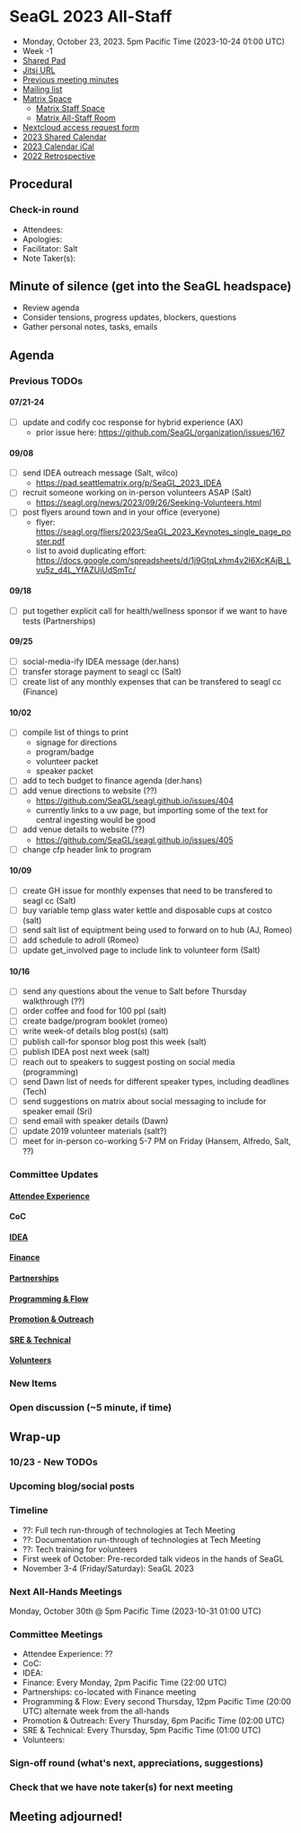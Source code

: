 <!-- See end of pad for meeting best-practices and discussion mechanisms -->
<!-- REMINDER: Meeting notes are public _by default_. Please err on the side of not including personal info or sensitive topics, including any mention of health or childcare issues, job searches that are underway, contacts for fundraising, etc. -->

# SeaGL 2023 All-Staff
- Monday, October 23, 2023. 5pm Pacific Time (2023-10-24 01:00 UTC)
- Week -1
- [Shared Pad](https://pad.riseup.net/p/SeaGL_2023_all-hands)
- [Jitsi URL](https://meet.seattlematrix.org/SeaGL_2023_all-hands)
- [Previous meeting minutes](https://github.com/SeaGL/organization/tree/main/meetings/2023)
- [Mailing list](https://groups.google.com/a/seagl.org/g/seagl2023)
- [Matrix Space](https://matrix.to/#/#SeaGL:seagl.org)
  - [Matrix Staff Space](https://matrix.to/#/#staff:seagl.org)
  - [Matrix All-Staff Room](https://matrix.to/#/#SeaGL-all-staff:seattlematrix.org)
- [Nextcloud access request form](https://cloud.seagl.org/index.php/apps/forms/s/NysGPmNgbqwNXq7yNJAJakL2)
- [2023 Shared Calendar](https://cloud.seagl.org/index.php/apps/calendar/p/MjxzSj8TYdnGAGT9)
- [2023 Calendar iCal](https://cloud.seagl.org/remote.php/dav/public-calendars/MjxzSj8TYdnGAGT9?export)
- [2022 Retrospective](https://github.com/SeaGL/organization/blob/main/meetings/2022/20221201-retrospective.md)

## Procedural
### Check-in round
- Attendees: 
- Apologies: 
- Facilitator: Salt
- Note Taker(s): 


## Minute of silence (get into the SeaGL headspace)
- Review agenda
- Consider tensions, progress updates, blockers, questions
- Gather personal notes, tasks, emails


<!-- REMINDER: Meeting notes are public _by default_. Please err on the side of not including personal info or sensitive topics, including any mention of health or childcare issues, job searches that are underway, contacts for fundraising, etc. -->

## Agenda
<!--
Add new things to discuss after `### New Items` below
-->

### Previous TODOs
#### 07/21-24
- [ ] update and codify coc response for hybrid experience (AX)
  - prior issue here: https://github.com/SeaGL/organization/issues/167

#### 09/08
- [ ] send IDEA outreach message (Salt, wilco)
  - https://pad.seattlematrix.org/p/SeaGL_2023_IDEA
- [ ] recruit someone working on in-person volunteers ASAP (Salt)
  - https://seagl.org/news/2023/09/26/Seeking-Volunteers.html
- [ ] post flyers around town and in your office (everyone)
  - flyer: https://seagl.org/fliers/2023/SeaGL_2023_Keynotes_single_page_poster.pdf
  - list to avoid duplicating effort: https://docs.google.com/spreadsheets/d/1j9GtqLxhm4v2l6XcKAjB_Lvu5z_d4L_YfAZUiUdSmTc/

#### 09/18
- [ ] put together explicit call for health/wellness sponsor if we want to have tests (Partnerships)

#### 09/25
- [ ] social-media-ify IDEA message (der.hans)
- [ ] transfer storage payment to seagl cc (Salt)
- [ ] create list of any monthly expenses that can be transfered to seagl cc (Finance)

#### 10/02
- [ ] compile list of things to print
  - signage for directions
  - program/badge
  - volunteer packet
  - speaker packet
- [ ] add to tech budget to finance agenda (der.hans)
- [ ] add venue directions to website (??)
  - https://github.com/SeaGL/seagl.github.io/issues/404
  - currently links to a uw page, but importing some of the text for central ingesting would be good
- [ ] add venue details to website (??)
  - https://github.com/SeaGL/seagl.github.io/issues/405
- [ ] change cfp header link to program

#### 10/09
- [ ] create GH issue for monthly expenses that need to be transfered to seagl cc (Salt)
- [ ] buy variable temp glass water kettle and disposable cups at costco (salt)
- [ ] send salt list of equiptment being used to forward on to hub (AJ, Romeo)
- [ ] add schedule to adroll (Romeo)
- [ ] update get_involved page to include link to volunteer form (Salt)

#### 10/16
- [ ] send any questions about the venue to Salt before Thursday walkthrough (??)
- [ ] order coffee and food for 100 ppl (salt)
- [ ] create badge/program booklet (romeo)
- [ ] write week-of details blog post(s) (salt)
- [ ] publish call-for sponsor blog post this week (salt)
- [ ] publish IDEA post next week (salt)
- [ ] reach out to speakers to suggest posting on social media (programming)
- [ ] send Dawn list of needs for different speaker types, including deadlines (Tech)
- [ ] send suggestions on matrix about social messaging to include for speaker email (Sri)
- [ ] send email with speaker details (Dawn)
- [ ] update 2019 volunteer materials (salt?)
- [ ] meet for in-person co-working 5-7 PM on Friday (Hansem, Alfredo, Salt, ??)

### Committee Updates
<!--
Important updates and things to share staff-wide
-->

#### [Attendee Experience](https://pad.seattlematrix.org/p/SeaGL_2023_experience)

#### CoC

#### [IDEA](https://pad.seattlematrix.org/p/SeaGL_2023_IDEA)

#### [Finance](https://pad.seattlematrix.org/p/SeaGL_2023_finance)

#### [Partnerships](https://pad.seattlematrix.org/p/SeaGL_2023_partnerships)

#### [Programming & Flow](https://pad.seattlematrix.org/p/SeaGL_Program_2023)

#### [Promotion & Outreach](https://pad.seattlematrix.org/p/SeaGL_2023_outreach)

#### [SRE & Technical](https://pad.seattlematrix.org/p/SeaGL_Tech)

#### [Volunteers](https://pad.seattlematrix.org/p/SeaGL_2023_volunteers)


### New Items
<!--
#### Item Subject (item facilitator)
-->


### Open discussion (~5 minute, if time)


## Wrap-up

### 10/23 - New TODOs

### Upcoming blog/social posts
<!--
- [ ] DRAFT/POST DATE: TITLE/PURPOSE (AUTHOR) [REQUESTED REVIEWERS]
-->

### Timeline
- ??: Full tech run-through of technologies at Tech Meeting
- ??: Documentation run-through of technologies at Tech Meeting
- ??: Tech training for volunteers
- First week of October: Pre-recorded talk videos in the hands of SeaGL
- November 3-4 (Friday/Saturday): SeaGL 2023

### Next All-Hands Meetings
Monday, October 30th @ 5pm Pacific Time (2023-10-31 01:00 UTC)

### Committee Meetings
- Attendee Experience: ??
- CoC: 
- IDEA: 
- Finance: Every Monday, 2pm Pacific Time (22:00 UTC)
- Partnerships: co-located with Finance meeting
- Programming & Flow: Every second Thursday, 12pm Pacific Time (20:00 UTC) alternate week from the all-hands
- Promotion & Outreach: Every Thursday, 6pm Pacific Time (02:00 UTC)
- SRE & Technical: Every Thursday, 5pm Pacific Time (01:00 UTC)
- Volunteers: 

### Sign-off round (what's next, appreciations, suggestions)
<!--
Copy attendees list from above and format as:
- NAME: sign-off
-->


### Check that we have note taker(s) for next meeting

## Meeting adjourned!

<!-- Post meeting process:
1. editing pass for language and formatting
2. collect and dedupe New TODOs
3. upload notes to GitHub
4. make copy of file, rename with next meeting dates
5. update dates at beginning and near end of pad
6. clear attendees and wrap-up
7. remove TODOs that have been completed
8. clear irrelvant notes from past TODOs
9. move up New TODOs, add heading level and remove text
10. clear New TODOs
11. clear committee updates
12. clear new items
13. upload agenda to GitHub
14. update etherpad
15. send meeting announcement email
-->

<!--
## Meeting best-practices and discussion mechanisms
- Review previous meeting notes especially when absent!
- During meeting, use chat in etherpad (and add your name).

### Etherpad usage
- Use chat in etherpad (usually on right side), add your name and set a distinct color
- Audio notifications on Firefox via https://addons.mozilla.org/en-US/firefox/addon/notification-sound/
- You can hide popups with these ad blocker cosmetic filters (e.g. via uBlock Origin):  pad.sfconservancy.org##.popup:has-text(Email subscription)  pad.sfconservancy.org##.popup:has-text(/Delay before deletion.*\d{2}[\d.]* days/)
- You can widen the chat pane with these user styles (e.g. via Stylus):  #editorcontainerbox .sticky-container { width: 50ch; }
- Bookmarklet to make the chat bar wider. Select the whole line below starting with "javascript:" and drag to bookmarks bar. Adjust the width in pixels by changing "280".  javascript:(function () { const width='280'; const box = document.querySelector('div#chatbox'); if (box) { box.style.cssText=box.style.cssText+' width: '+width+'px !important;'; } const pad = document.querySelector('iframe').contentWindow.document.querySelector('iframe').contentWindow.document.querySelector('body#innerdocbody.innerdocbody'); if (pad) { pad.style.width=(document.body.clientWidth-width-50)+"px"; } })();

### Notetaking
- "???" means that something was missed in the notes, please assist capturing what was said
- aim for shorthand / summary / key points (not transcript)

### Agenda topics
- Each topic facilitated by topic lead with main facilitator help
- For topics that are not committee specific, add to Current or Late section and specify your name
- As needed, ping folks on IRC, email, or elsewhere to read over items in advance, ideally before the day of the meeting

### Timeboxing
- timebox each topic, rounded to nearest 5min., settled during agenda confirmation
- at topic beginning, convert the :mm to expected end time
- at timebox end, "thumb polls" may add 5 minutes at a time
- hand symbols
  - "^" approve, extend the timebox
  - "v" disagree, move onto the next topic
  - "." neutral

### Discussion mechanisms
- open discussion
- call for a round ("pass the mic" style, facilitator makes sure no one is skipped)
- hand symbol queuing
  - "o/" or "/" means you have something to say and puts you in the queue
  - "c/" or "?" means you have a clarifying question and jumps you to the top of the queue
  - "d" means thumbs up, encouragement, agreement, etc.
  -  ">" means you understand someone's point and want them to move on
  - "d>" means you feel the agenda item discussion is complete

### Task States
- [/] started
- [x] completed
- [#] cancelled
- [-] irrelevant
- [<] backlogged
- [>] refocused

-->

